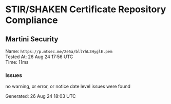 # STIR/SHAKEN Certificate Repository Compliance

## Martini Security

Name: `https://p.mtsec.me/2e5a/bllYhL3HyglE.pem`\
Tested At: 26 Aug 24 17:56 UTC\
Time: 11ms

### Issues

no warning, or error, or notice date level issues were found

Generated: 26 Aug 24 18:03 UTC